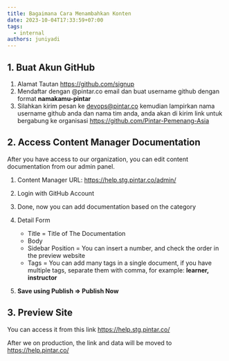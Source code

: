 ```yaml
---
title: Bagaimana Cara Menambahkan Konten
date: 2023-10-04T17:33:59+07:00
tags:
  - internal
authors: juniyadi
---
```

## 1. Buat Akun GitHub

1. Alamat Tautan <https://github.com/signup>
2. Mendaftar dengan @pintar.co email dan buat username github dengan format **namakamu-pintar**
3. S﻿ilahkan kirim pesan ke [devops@pintar.co](mailto:devops@pintar.co) kemudian lampirkan nama username github anda dan nama tim anda, anda akan di kirim link untuk bergabung ke organisasi <https://github.com/Pintar-Pemenang-Asia>

## 2. Access Content Manager Documentation

After you have access to our organization, you can edit content documentation from our admin panel.

1. Content Manager URL: <https://help.stg.pintar.co/admin/>
2. Login with GitHub Account
3. Done, now you can add documentation based on the category
4. Detail Form

   * Title = Title of The Documentation
   * Body
   * Sidebar Position = You can insert a number, and check the order in the preview website
   * Tags = You can add many tags in a single document, if you have multiple tags, separate them with comma, for example: **learner, instructor**
5. **Save using Publish => Publish Now**

## 3. Preview Site

You can access it from this link <https://help.stg.pintar.co/>

After we on production, the link and data will be moved to <https://help.pintar.co/>[](https://help.stg.pintar.co/)